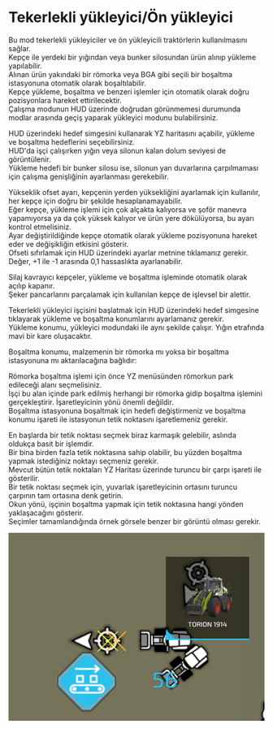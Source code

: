 # Tekerlekli yükleyici/Ön yükleyici
  
Bu mod tekerlekli yükleyiciler ve ön yükleyicili traktörlerin kullanılmasını sağlar.   
Kepçe ile yerdeki bir yığından veya bunker silosundan ürün alınıp yükleme yapılabilir.  
Alınan ürün yakındaki bir römorka veya BGA gibi seçili bir boşaltma istasyonuna otomatik olarak boşaltılabilir.   
Kepçe yükleme, boşaltma ve benzeri işlemler için otomatik olarak doğru pozisyonlara hareket ettirilecektir.  
Çalışma modunun HUD üzerinde doğrudan görünmemesi durumunda modlar arasında geçiş yaparak yükleyici modunu bulabilirsiniz.  
  
HUD üzerindeki hedef simgesini kullanarak YZ haritasını açabilir, yükleme ve boşaltma hedeflerini seçebilirsiniz.   
HUD'da işçi çalışırken yığın veya silonun kalan dolum seviyesi de görüntülenir.  
Yükleme hedefi bir bunker silosu ise, silonun yan duvarlarına çarpılmaması için çalışma genişliğinin ayarlanması gerekebilir.  
  
Yükseklik ofset ayarı, kepçenin yerden yüksekliğini ayarlamak için kullanılır, her kepçe için doğru bir şekilde hesaplanamayabilir.    
Eğer kepçe, yükleme işlemi için çok alçakta kalıyorsa ve şoför manevra yapamıyorsa ya da çok yüksek kalıyor ve ürün yere dökülüyorsa, bu ayarı kontrol etmelisiniz.  
Ayar değiştirildiğinde kepçe otomatik olarak yükleme pozisyonuna hareket eder ve değişikliğin etkisini gösterir.   
Ofseti sıfırlamak için HUD üzerindeki ayarlar metnine tıklamanız gerekir. Değer, +1 ile -1 arasında 0,1 hassaslıkta ayarlanabilir.  
  
Silaj kavrayıcı kepçeler, yükleme ve boşaltma işleminde otomatik olarak açılıp kapanır.   
Şeker pancarlarını parçalamak için kullanılan kepçe de işlevsel bir alettir.  


  
Tekerlekli yükleyici işçisini başlatmak için HUD üzerindeki hedef simgesine tıklayarak yükleme ve boşaltma konumlarını ayarlamanız gerekir.  
Yükleme konumu, yükleyici modundaki ile aynı şekilde çalışır. Yığın etrafında mavi bir kare oluşacaktır.  
  
Boşaltma konumu, malzemenin bir römorka mı yoksa bir boşaltma istasyonuna mı aktarılacağına bağlıdır:  

Römorka boşaltma işlemi için önce YZ menüsünden römorkun park edileceği alanı seçmelisiniz.  
İşçi bu alan içinde park edilmiş herhangi bir römorka gidip boşaltma işlemini gerçekleştirir. İşaretleyicinin yönü önemli değildir.  
Boşaltma istasyonuna boşaltmak için hedefi değiştirmeniz ve boşaltma konumu işareti ile istasyonun tetik noktasını işaretlemeniz gerekir.  


  
En başlarda bir tetik noktası seçmek biraz karmaşık gelebilir, aslında oldukça basit bir işlemdir.  
Bir bina birden fazla tetik noktasına sahip olabilir, bu yüzden boşaltma yapmak istediğiniz noktayı seçmeniz gerekir.  
Mevcut bütün tetik noktaları YZ Haritası üzerinde turuncu bir çarpı işareti ile gösterilir.  
Bir tetik noktası seçmek için, yuvarlak işaretleyicinin ortasını turuncu çarpının tam ortasına denk getirin.  
Okun yönü, işçinin boşaltma yapmak için tetik noktasına hangi yönden yaklaşacağını gösterir.  
Seçimler tamamlandığında örnek görsele benzer bir görüntü olması gerekir.  


![Image](../assets/images/shovelloadertrigger_0_0_830_610.png)

